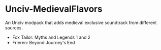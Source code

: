 # Unciv-MedievalFlavors
An Unciv modpack that adds medieval exclusive soundtrack from different sources.
- Fox Tailor: Myths and Legends 1 and 2
- Frieren: Beyond Journey's End
